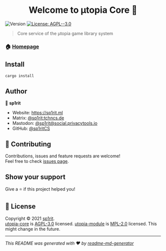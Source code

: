 <h1 align="center">Welcome to µtopia Core 👋</h1>
<p>
  <img alt="Version" src="https://img.shields.io/badge/version-0.0.1-blue.svg?cacheSeconds=2592000&style=for-the-badge" /> <!-- To be replaced with crates.io verion -->
  <!--<a href="wip" target="_blank">
    <img alt="Documentation" src="https://img.shields.io/badge/documentation-yes-brightgreen.svg" />
  </a>-->
  <a href="https://github.com/projekt-utopia/uCore/blob/master/utopia-core/LICENSE.md" target="_blank">
    <img alt="License: AGPL--3.0" src="https://img.shields.io/badge/License-AGPL--3.0-blueviolet.svg?style=for-the-badge" />
  </a>
</p>

> Core service of the µtopia game library system

### 🏠 [Homepage](https://github.com/projekt-utopia)

## Install

```sh
cargo install
```

<!--## Usage

```sh
man utopiactl
```
-->
<!--## Run tests

```sh
cargo test
```
-->
## Author

👤 **sp1rit**

* Website: https://sp1rit.ml
* Matrix: [@sp1rit:tchncs.de](https://matrix.to/#/@sp1rit:tchncs.de)
* Mastodon: [@sp1rit@social.privacytools.io](https://social.privacytools.io/@sp1rit)
* GitHub: [@sp1ritCS](https://github.com/sp1ritCS)

## 🤝 Contributing

Contributions, issues and feature requests are welcome!<br />Feel free to check [issues page](https://github.com/projekt-utopia/uCore/issues).<!-- You can also take a look at the [contributing guide](shrug). -->

## Show your support

Give a ⭐️ if this project helped you!

## 📝 License

Copyright © 2021 [sp1rit](https://github.com/sp1ritCS).<br />
[µtopia-core](https://github.com/projekt-utopia/uCore/tree/master/utopia-core) is [AGPL-3.0](https://github.com/projekt-utopia/uCore/blob/master/utopia-core/LICENSE.md) licensed.
[µtopia-module](https://github.com/projekt-utopia/uCore/tree/master/utopia-module) is [MPL-2.0](https://github.com/projekt-utopia/uCore/blob/master/utopia-module/LICENSE.md) licensed. This might change in the future.

***
_This README was generated with ❤️ by [readme-md-generator](https://github.com/kefranabg/readme-md-generator)_
